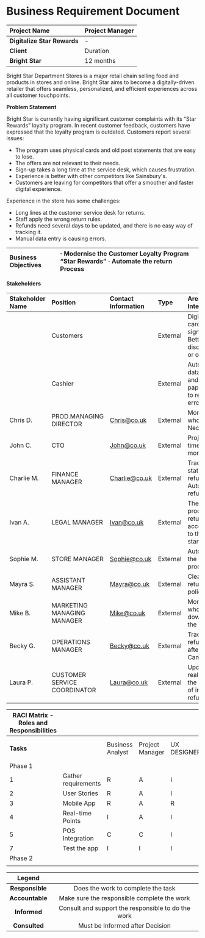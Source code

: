 # **Business Requirement Document**

| Project Name                | Project Manager |
| :-------------------------- | :-------------- |
| **Digitalize Star Rewards** | \-              |
| **Client**                  | Duration        |
| **Bright Star**             | 12 months       |

Bright Star Department Stores is a major retail chain selling food and products in stores and online. Bright Star aims to become a digitally-driven retailer that offers seamless, personalized, and efficient experiences across all customer touchpoints.

**Problem Statement**

Bright Star is currently having significant customer complaints with its “Star Rewards” loyalty program. In recent customer feedback, customers have expressed that the loyalty program is outdated. Customers report several issues:

- The program uses physical cards and old post statements that are easy to lose.
- The offers are not relevant to their needs.
- Sign-up takes a long time at the service desk, which causes frustration.
- Experience is better with other competitors like Sainsbury's.
- Customers are leaving for competitors that offer a smoother and faster digital experience.

Experience in the store has some challenges:

- Long lines at the customer service desk for returns.
- Staff apply the wrong return rules.
- Refunds need several days to be updated, and there is no easy way of tracking it.
- Manual data entry is causing errors.

| Business Objectives | · Modernise the Customer Loyalty Program “Star Rewards” · Automate the return Process |
| :------------------ | :------------------------------------------------------------------------------------ |

**Stakeholders**

| Stakeholder Name | Position                     | Contact Information | Type     | Area of Interest                                         | Level of Influence | Impact | Engagement Strategy       |
| :--------------- | :--------------------------- | :------------------ | :------- | :------------------------------------------------------- | :----------------- | :----- | :------------------------ |
|                  | Customers                    |                     | External | Digital card/Faster sign up/ Better discounts or offers. | Low                | High   | End of project            |
|                  | Cashier                      |                     | External | Automate data entry and paperwork to reduce errors       | Low                | Low    | End of project            |
| Chris D.         | PROD.MANAGING DIRECTOR       | Chris@co.uk         | External | More users who use Nectar                                | Medium             | Medium | Be informed every 2 weeks |
| John C.          | CTO                          | John@co.uk          | External | Project timeline 12 months                               | High               | High   | Be informed every 2 weeks |
| Charlie M.       | FINANCE MANAGER              | Charlie@co.uk       | External | Track the status of refunds/ Automate refunds            | Medium             |        | Second Stage of Project   |
| Ivan A.          | LEGAL MANAGER                | Ivan@co.uk          | External | The product returned according to the standards          | Medium             | Medium | Second Stage of project   |
| Sophie M.        | STORE MANAGER                | Sophie@co.uk        | External | Automate the return process                              | Medium             | Medium |                           |
| Mayra S.         | ASSISTANT MANAGER            | Mayra@co.uk         | External | Clear return policies                                    | Medium             | Medium |                           |
| Mike B.          | MARKETING MANAGING MANAGER   | Mike@co.uk          | External | More users who download the app                          | Medium             | High   |                           |
| Becky G.         | OPERATIONS MANAGER           | Becky@co.uk         | External | Track of refunds after Campaigns                         | Medium             | Medium |                           |
| Laura P.         | CUSTOMER SERVICE COORDINATOR | Laura@co.uk         | External | Update in real-time the status of in-store refunds       | Low                | Low    | End of project            |

| RACI Matrix \- Roles and Responsibilities |                     |                  |                 |             |           |          |                         |                |        |
| ----------------------------------------- | :------------------ | :--------------- | :-------------- | :---------- | :-------- | :------- | :---------------------- | :------------- | :----- |
| **Tasks**                                 |                     | Business Analyst | Project Manager | UX DESIGNER | Tech Lead | Dev Team | Quality Assistance Team | Marketing Team | Client |
| Phase 1                                   |                     |                  |                 |             |           |          |                         |                |        |
| 1                                         | Gather requirements | R                | A               | I           | I         | I        | I                       | C              | C      |
| 2                                         | User Stories        | R                | A               | I           | I         | R        | C                       | C              | I      |
| 3                                         | Mobile App          | R                | A               | R           | R         | R        | C                       | I              | I      |
| 4                                         | Real-time Points    | I                | A               | I           | R         | R        | R                       | I              | I      |
| 5                                         | POS Integration     | C                | C               | I           | R         | R        | C                       | I              | C      |
| 7                                         | Test the app        | I                | I               | I           | R         | R        | R                       | I              | I      |
| Phase 2                                   |                     |                  |                 |             |           |          |                         |                |        |
|                                           |                     |                  |                 |             |           |          |                         |                |        |

|     Legend      |                                                    |
| :-------------: | :------------------------------------------------: |
| **Responsible** |         Does the work to complete the task         |
| **Accountable** |    Make sure the responsible complete the work     |
|  **Informed**   | Consult and support the responsible to do the work |
|  **Consulted**  |          Must be Informed after Decision           |
